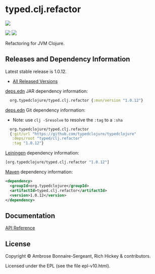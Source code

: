 # typed.clj.refactor

<a href='https://typedclojure.org'><img src='../../doc/images/part-of-typed-clojure-project.png'></a>

<p>
  <a href='https://www.patreon.com/ambrosebs'><img src='../../doc/images/become_a_patron_button.png'></a>
  <a href='https://opencollective.com/typedclojure'><img src='../../doc/images/donate-to-our-collective.png'></a>
</p>

Refactoring for JVM Clojure.

## Releases and Dependency Information

Latest stable release is 1.0.12.

* [All Released Versions](https://clojars.org/org.typedclojure/typed.clj.refactor)

[deps.edn](https://clojure.org/reference/deps_and_cli) JAR dependency information:

```clj
  org.typedclojure/typed.clj.refactor {:mvn/version "1.0.12"}
```

[deps.edn](https://clojure.org/reference/deps_and_cli) Git dependency information:

- Note: use `clj -Sresolve` to resolve the `:tag` to a `:sha`

```clj
  org.typedclojure/typed.clj.refactor
  {:git/url "https://github.com/typedclojure/typedclojure"
   :deps/root "typed/clj.refactor"
   :tag "1.0.12"}
```

[Leiningen](https://github.com/technomancy/leiningen) dependency information:

```clojure
[org.typedclojure/typed.clj.refactor "1.0.12"]
```

[Maven](https://maven.apache.org/) dependency information:

```XML
<dependency>
  <groupId>org.typedclojure</groupId>
  <artifactId>typed.clj.refactor</artifactId>
  <version>1.0.12</version>
</dependency>
```

## Documentation

[API Reference](https://api.typedclojure.org/latest/typed.clj.refactor/index.html)

## License

Copyright © Ambrose Bonnaire-Sergeant, Rich Hickey & contributors.

Licensed under the EPL (see the file epl-v10.html).
